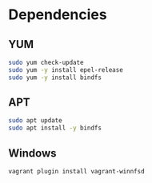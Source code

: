 # Dependencies

## YUM

```sh
sudo yum check-update
sudo yum -y install epel-release
sudo yum -y install bindfs
```

## APT

```sh
sudo apt update
sudo apt install -y bindfs
```

## Windows

```sh
vagrant plugin install vagrant-winnfsd
```
